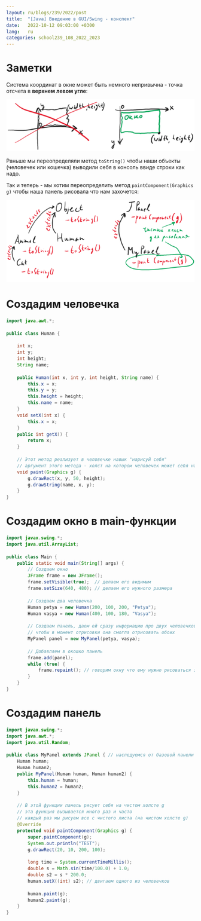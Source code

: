 ```yaml
---
layout: ru/blogs/239/2022/post
title:  "[Java] Введение в GUI/Swing - конспект"
date:   2022-10-12 09:03:00 +0300
lang:   ru
categories: school239_108_2022_2023
---
```


Заметки
===

Система координат в окне может быть немного непривычна - точка отсчета в **верхнем левом угле**:

![Frame coordinate system](/static/2022/10/frame_coordinate_system.png)

Раньше мы переопределяли метод ```toString()``` чтобы наши объекты (человечек или кошечка) выводили себя в консоль ввиде строки как надо.

Так и теперь - мы хотим переопределить метод ```paintComponent(Graphics g)``` чтобы наша панель рисовала что нам захочется:

![MyPanel extends JPanel](/static/2022/10/extends_panel.png)

Создадим человечка
===

```java
import java.awt.*;

public class Human {

    int x;
    int y;
    int height;
    String name;

    public Human(int x, int y, int height, String name) {
        this.x = x;
        this.y = y;
        this.height = height;
        this.name = name;
    }
    void setX(int x) {
        this.x = x;
    }
    public int getX() {
        return x;
    }

    // Этот метод реализует в человечке навык "нарисуй себя"
    // аргумент этого метода - холст на котором человечек может себя нарисовать
    void paint(Graphics g) {
        g.drawRect(x, y, 50, height);
        g.drawString(name, x, y);
    }
}
```

Создадим окно в main-функции
===

```java
import javax.swing.*;
import java.util.ArrayList;

public class Main {
    public static void main(String[] args) {
        // Создаем окно
        JFrame frame = new JFrame();
        frame.setVisible(true);  // делаем его видимым
        frame.setSize(640, 480); // делаем его нужного размера

        // Создаем два человечка
        Human petya = new Human(200, 100, 200, "Petya");
        Human vasya = new Human(400, 100, 180, "Vasya");

        // Создаем панель, даем ей сразу информацию про двух человечков
        // чтобы в момент отрисовки она смогла отрисовать обоих
        MyPanel panel = new MyPanel(petya, vasya);

        // Добавляем в окошко панель
        frame.add(panel);
        while (true) {
            frame.repaint(); // говорим окну что ему нужно рисоваться заново постоянно
        }
    }
}
```

Создадим панель
===

```java
import javax.swing.*;
import java.awt.*;
import java.util.Random;

public class MyPanel extends JPanel { // наследуемся от базовой панели
    Human human;
    Human human2;
    public MyPanel(Human human, Human human2) {
        this.human = human;
        this.human2 = human2;
    }

    // В этой функции панель рисует себя на чистом холсте g
    // эта функция вызывается много раз и часто
    // каждый раз мы рисуем все с чистого листа (на чистом холсте g)
    @Override
    protected void paintComponent(Graphics g) {
        super.paintComponent(g);
        System.out.println("TEST");
        g.drawRect(20, 10, 200, 100);

        long time = System.currentTimeMillis();
        double s = Math.sin(time/100.0) + 1.0;
        double s2 = s * 200.0;
        human.setX((int) s2); // двигаем одного из человечков

        human.paint(g);
        human2.paint(g);
    }
}
```